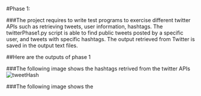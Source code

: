 #Phase 1: 

###The project requires to write test programs to exercise different twitter APIs such as retrieving tweets, user information, hashtags. The twitterPhase1.py script is able to find public tweets posted by a specific user, and tweets with specific hashtags. The output retrieved from Twitter is saved in the output text files.

##Here are the outputs of phase 1

###The following image shows the hashtags retrived from the twitter APIs
![tweetHash](https://user-images.githubusercontent.com/44420954/208591828-aaa8bc8a-06af-49d9-9ad0-260a2d8340b3.png)

###The following image shows the 

